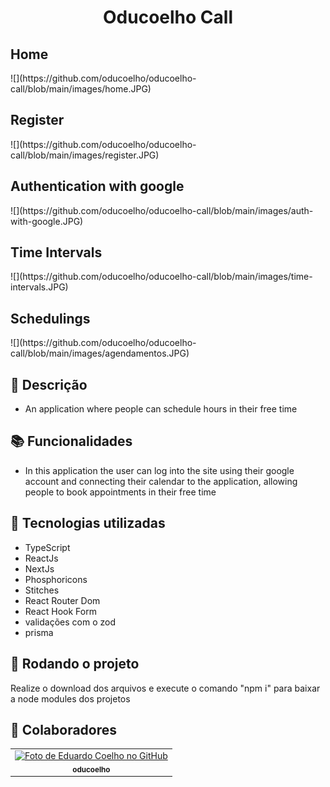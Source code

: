 <h1 align="center">Oducoelho Call</h1>

<h2>Home</h2>
![](https://github.com/oducoelho/oducoelho-call/blob/main/images/home.JPG)
<h2>Register</h2>
![](https://github.com/oducoelho/oducoelho-call/blob/main/images/register.JPG)
<h2>Authentication with google</h2>
![](https://github.com/oducoelho/oducoelho-call/blob/main/images/auth-with-google.JPG)
<h2>Time Intervals</h2>
![](https://github.com/oducoelho/oducoelho-call/blob/main/images/time-intervals.JPG)
<h2>Schedulings</h2>
![](https://github.com/oducoelho/oducoelho-call/blob/main/images/agendamentos.JPG)


## :memo: Descrição
* An application where people can schedule hours in their free time
## :books: Funcionalidades
* In this application the user can log into the site using their google account and connecting their calendar to the application, allowing people to book appointments in their free time

## :wrench: Tecnologias utilizadas
* TypeScript
* ReactJs
* NextJs
* Phosphoricons
* Stitches
* React Router Dom
* React Hook Form
* validações com o zod
* prisma
     
## :rocket: Rodando o projeto
Realize o download dos arquivos e execute o comando "npm i" para baixar a node modules dos projetos

## :handshake: Colaboradores
<table>
  <tr>
    <td align="center">
      <a href="http://github.com/oducoelho">
        <img src="https://avatars.githubusercontent.com/u/104034703?v=4" width="100px;" alt="Foto de Eduardo Coelho no GitHub"/><br>
        <sub>
          <b>oducoelho</b>
        </sub>
      </a>
    </td>
  </tr>
</table>

